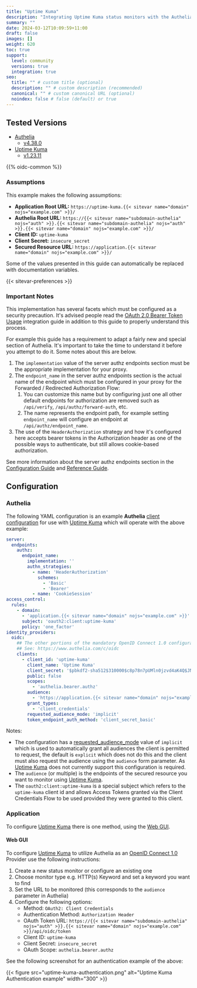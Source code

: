 ```yaml
---
title: "Uptime Kuma"
description: "Integrating Uptime Kuma status monitors with the Authelia OpenID Connect 1.0 Provider."
summary: ""
date: 2024-03-12T10:09:59+11:00
draft: false
images: []
weight: 620
toc: true
support:
  level: community
  versions: true
  integration: true
seo:
  title: "" # custom title (optional)
  description: "" # custom description (recommended)
  canonical: "" # custom canonical URL (optional)
  noindex: false # false (default) or true
---
```


## Tested Versions

- [Authelia]
  - [v4.38.0](https://github.com/authelia/authelia/releases/tag/v4.38.0)
- [Uptime Kuma]
  - [v1.23.11](https://github.com/louislam/uptime-kuma/releases/tag/1.23.11)

{{% oidc-common %}}

### Assumptions

This example makes the following assumptions:

- __Application Root URL:__ `https://uptime-kuma.{{< sitevar name="domain" nojs="example.com" >}}/`
- __Authelia Root URL:__ `https://{{< sitevar name="subdomain-authelia" nojs="auth" >}}.{{< sitevar name="subdomain-authelia" nojs="auth" >}}.{{< sitevar name="domain" nojs="example.com" >}}/`
- __Client ID:__ `uptime-kuma`
- __Client Secret:__ `insecure_secret`
- __Secured Resource URL:__ `https://application.{{< sitevar name="domain" nojs="example.com" >}}/`

Some of the values presented in this guide can automatically be replaced with documentation variables.

{{< sitevar-preferences >}}

### Important Notes

This implementation has several facets which must be configured as a security precaution. It's advised people read the
[OAuth 2.0 Bearer Token Usage](../oauth-2.0-bearer-token-usage.md) integration guide in addition to this guide to
properly understand this process.

For example this guide has a requirement to adapt a fairly new and special section of Authelia. It's important to take
the time to understand it before you attempt to do it. Some notes about this are below.

1. The `implementation` value of the server authz endpoints section must be the appropriate implementation for your
   proxy.
2. The `endpoint_name` in the server authz endpoints section is the actual name of the endpoint which must be configured
   in your proxy for the Forwarded / Redirected Authorization Flow:
   1. You can customize this name but by configuring just one all other default endpoints for authorization are removed
      such as `/api/verify`, `/api/authz/forward-auth`, etc.
   2. The name represents the endpoint path, for example setting `endpoint_name` will configure an endpoint at
      `/api/authz/endpoint_name`.
3. The use of the `HeaderAuthorization` strategy and how it's configured here accepts bearer tokens in the Authorization
   header as one of the possible ways to authenticate, but still allows cookie-based authorization.

See more information about the server authz endpoints section in the
[Configuration Guide](../../../configuration/miscellaneous/server-endpoints-authz.md) and
[Reference Guide](../../../reference/guides/proxy-authorization.md).

## Configuration

### Authelia

The following YAML configuration is an example __Authelia__ [client configuration] for use with [Uptime Kuma] which will
operate with the above example:

```yaml {title="configuration.yml"}
server:
  endpoints:
    authz:
      endpoint_name:
        implementation: ''
        authn_strategies:
          - name: 'HeaderAuthorization'
            schemes:
              - 'Basic'
              - 'Bearer'
          - name: 'CookieSession'
access_control:
  rules:
    - domain:
      - 'application.{{< sitevar name="domain" nojs="example.com" >}}'
      subject: 'oauth2:client:uptime-kuma'
      policy: 'one_factor'
identity_providers:
  oidc:
    ## The other portions of the mandatory OpenID Connect 1.0 configuration go here.
    ## See: https://www.authelia.com/c/oidc
    clients:
      - client_id: 'uptime-kuma'
        client_name: 'Uptime Kuma'
        client_secret: '$pbkdf2-sha512$310000$c8p78n7pUMln0jzvd4aK4Q$JNRBzwAo0ek5qKn50cFzzvE9RXV88h1wJn5KGiHrD0YKtZaR/nCb2CJPOsKaPK0hjf.9yHxzQGZziziccp6Yng'  # The digest of 'insecure_secret'.
        public: false
        scopes:
          - 'authelia.bearer.authz'
        audience:
          - 'https://application.{{< sitevar name="domain" nojs="example.com" >}}/'
        grant_types:
          - 'client_credentials'
        requested_audience_mode: 'implicit'
        token_endpoint_auth_method: 'client_secret_basic'
```

Notes:

- The configuration has a [requested_audience_mode] value of `implicit` which is used to automatically grant all audiences the client is permitted to request, the default is `explicit` which does not do this and the client must also request the audience using the `audience` form parameter. As [Uptime Kuma] does not currently support this configuration is required.
- The `audience` (or multiple) is the endpoints of the secured resource you want to monitor using [Uptime Kuma].
- The `oauth2:client:uptime-kuma` is a special subject which refers to the `uptime-kuma` client id and allows Access
  Tokens granted via the Client Credentials Flow to be used provided they were granted to this client.

### Application

To configure [Uptime Kuma] there is one method, using the [Web GUI](#web-gui).

#### Web GUI

To configure [Uptime Kuma] to utilize Authelia as an [OpenID Connect 1.0] Provider use the following instructions:

1. Create a new status monitor or configure an existing one
2. Choose monitor type e.g. HTTP(s) Keyword and set a keyword you want to find
3. Set the URL to be monitored (this corresponds to the `audience` parameter in Authelia)
4. Configure the following options:
   - Method: `OAuth2: Client Credentials`
   - Authentication Method: `Authorization Header`
   - OAuth Token URL: `https://{{< sitevar name="subdomain-authelia" nojs="auth" >}}.{{< sitevar name="domain" nojs="example.com" >}}/api/oidc/token`
   - Client ID: `uptime-kuma`
   - Client Secret: `insecure_secret`
   - OAuth Scope: `authelia.bearer.authz`

See the following screenshot for an authentication example of the above:

{{< figure src="uptime-kuma-authentication.png" alt="Uptime Kuma Authentication example" width="300" >}}


[Authelia]: https://www.authelia.com
[Uptime Kuma]: https://github.com/louislam/uptime-kuma
[OpenID Connect 1.0]: ../openid-connect/introduction.md
[requested_audience_mode]: ../../configuration/identity-providers/openid-connect/clients/#requested_audience_mode
[Server Authz Endpoints]: ../../configuration/miscellaneous/server-endpoints-authz/
[client configuration]: ../../../configuration/identity-providers/openid-connect/clients.md
